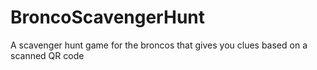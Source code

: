 # BroncoScavengerHunt
A scavenger hunt game for the broncos that gives you clues based on a scanned QR code
